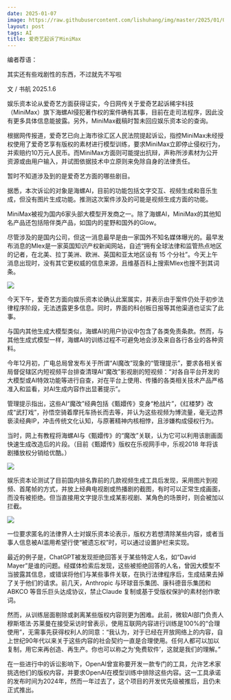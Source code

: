```yaml
---
date: 2025-01-07
image: https://raw.githubusercontent.com/lishuhang/img/master/2025/01/07/01.jpg
layout: post
tags: AI
title: 爱奇艺起诉了MiniMax
---
```


编者荐语：  

其实还有些戏剧性的东西，不过就先不写啦  

文 / 书航 2025.1.6  

娱乐资本论从爱奇艺方面获得证实，今日网传关于爱奇艺起诉稀宇科技（MiniMax）旗下海螺AI侵犯著作权的案件确有其事，目前在走司法程序，因此没有更多具体信息能披露。另外，MiniMax截稿时暂未回应娱乐资本论的查询。  

根据网传报道，爱奇艺已向上海市徐汇区人民法院提起诉讼，指控MiniMax未经授权使用了爱奇艺享有版权的素材进行模型训练，要求MiniMax立即停止侵权行为，并索赔约10万元人民币。而MiniMax方面则可能提出抗辩，声称所涉素材为公开资源或由用户输入，并试图依据技术中立原则来免除自身的法律责任。  

暂时不知道涉及到的是爱奇艺方面的哪些剧目。  

据悉，本次诉讼的对象是海螺AI，目前的功能包括文字交互、视频生成和音乐生成，但没有图片生成功能。推测这次案件涉及的可能是视频生成方面的功能。  

MiniMax被视为国内6家头部大模型开发商之一。除了海螺AI，MiniMax的其他知名产品还包括陪伴类产品，如国内的星野和国外的Glow。  

尽管涉及的是国内公司，但这一消息最早是由一家国外不知名媒体曝光的。最早发布消息的Mlex是一家英国知识产权新闻网站，自述“拥有全球法律和监管热点地区的记者，在北美、拉丁美洲、欧洲、英国和亚太地区设有 15 个分社”。今天上午消息出现时，没有其它更权威的信息来源，且维基百科上搜索Mlex也搜不到其词条。  

![](https://raw.githubusercontent.com/lishuhang/img/master/2025/01/07/02.png)

今天下午，爱奇艺方面向娱乐资本论确认此案属实，并表示由于案件仍处于初步法律程序阶段，无法透露更多信息。同时，界面的科创板日报等其他渠道也证实了此事。  

与国内其他生成大模型类似，海螺AI的用户协议中包含了各类免责条款。然而，与其他生成式模型一样，海螺AI的训练过程不可避免地会涉及来自各行各业的各种资料。  

今年12月初，广电总局曾发布关于所谓“AI魔改”现象的“管理提示”，要求各相关省局督促辖区内短视频平台排查清理AI“魔改”影视剧的短视频：“对各自平台开发的大模型或AI特效功能等进行自查，对在平台上使用、传播的各类相关技术产品严格准入和监看，对AI生成内容作出显著提示”。  

管理提示指出，这些AI“魔改”经典包括《甄嬛传》变身“枪战片”，《红楼梦》改成“武打戏”，孙悟空骑着摩托车扬长而去等，并认为这些视频为博流量，毫无边界亵渎经典IP，冲击传统文化认知，与原著精神内核相悖，且涉嫌构成侵权行为。  

当时，网上有教程将海螺AI与《甄嬛传》的“魔改”关联，认为它可以利用该剧画面快速生成改造后的片段。（目前《甄嬛传》版权在乐视网手中，乐视2018 年将该剧播放权分销给优酷。）  

![](https://raw.githubusercontent.com/lishuhang/img/master/2025/01/07/03.png)

娱乐资本论测试了目前国内排名靠前的几款视频生成工具后发现，采用图片到视频、首尾帧的方式，并放上经典电视剧或热播剧的截图，有时可以正常生成画面，而没有被拒绝。但当直接用文字提示生成某影视剧、某角色的场景时，则会被加以拦截。  

![](https://raw.githubusercontent.com/lishuhang/img/master/2025/01/07/04.png)

一位要求匿名的法律界人士对娱乐资本论表示，版权方若想清除某些内容，或者当事人信息被AI滥用希望行使“被遗忘权”时，可以通过设置护栏来实现。  

最近的例子是，ChatGPT被发现拒绝回答关于某些特定人名，如“David Mayer”是谁的问题。经媒体检索后发现，这些被拒绝回答的人名，曾因大模型不当披露其信息，或错误将他们与某些事件关联，在执行法律程序后，生成结果去掉了关于他们的请求。前几天，Anthropic 与环球音乐集团、康科德音乐集团和ABKCO 等音乐巨头达成协议，禁止Claude 复制或基于受版权保护的素材创作歌词。  

然而，从训练层面剔除或剥离某些版权内容则更为困难。此前，微软AI部门负责人穆斯塔法·苏莱曼在接受采访时曾表示，使用互联网内容进行训练是100%的“合理使用”，无需事先获得权利人的同意：“我认为，对于已经在开放网络上的内容，自上世纪90年代以来关于这些内容的社会契约一直是合理使用。任何人都可以加以复制，用它来再创造、再生产。你也可以称之为‘免费软件’，这就是我们的理解。”  

在一些进行中的诉讼影响下，OpenAI曾宣称要开发一款专门的工具，允许艺术家挑选他们的版权内容，并要求OpenAI在模型训练中排除这些内容。这一工具承诺的发布时间为2024年，然而一年过去了，这个项目的开发优先级被推后，且仍未正式推出。